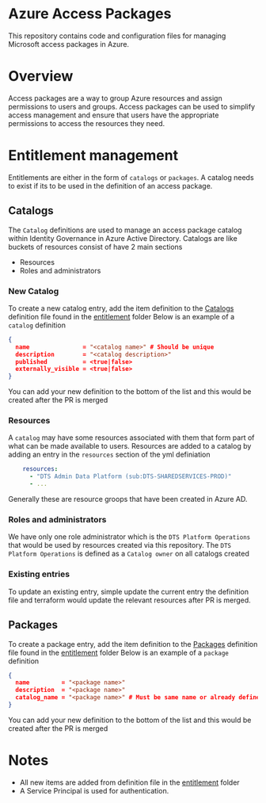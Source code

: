 # Azure Access Packages
This repository contains code and configuration files for managing Microsoft access packages in Azure.


# Overview
Access packages are a way to group Azure resources and assign permissions to users and groups. Access packages can be used to simplify access management and ensure that users have the appropriate permissions to access the resources they need.


# Entitlement management

Entitlements are either in the form of `catalogs` or `packages`. A catalog needs to exist if its to be used 
in the definition of an access package.

## Catalogs
The `Catalog` definitions are used to manage an access package catalog within Identity Governance in Azure Active Directory. Catalogs
are like buckets of resources consist of have 2 main sections
- Resources
- Roles and administrators

### New Catalog
To create a new catalog entry, add the item definition to the [Catalogs](components/entitlement/02-packages.tf) definition file found in the [entitlement](components/entitlement) folder
Below is an example of a `catalog` definition
```json
{
  name               = "<catalog name>" # Should be unique
  description        = "<catalog description>"
  published          = <true|false>
  externally_visible = <true|false>
}
```
You can add your new definition to the bottom of the list and this would be created after the PR is merged

### Resources
A `catalog` may have some resources associated with them that form part of what can be made available to users.
Resources are added to a catalog by adding an entry in the `resources` section of the yml definiation
```yaml
    resources:
      - "DTS Admin Data Platform (sub:DTS-SHAREDSERVICES-PROD)"
      - ...
```
Generally these are resource groops that have been created in Azure AD.

### Roles and administrators
We have only one role administrator which is the `DTS Platform Operations` that would be used by resources
created via this repository. The `DTS Platform Operations` is defined as a `Catalog owner` on all catalogs created

### Existing entries
To update an existing entry, simple update the  current entry the definition file and terraform would update the relevant
resources after PR is merged.

## Packages
To create a  package entry, add the item definition to the [Packages](components/entitlement//02-packages.tf) definition file found in the [entitlement](components/entitlement) folder
Below is an example of a `package` definition
```json
{
  name         = "<package name>"
  description  = "<package name>"
  catalog_name = "<package name>" # Must be same name or already defined in the catalog file 
}
```
You can add your new definition to the bottom of the list and this would be created after the PR is merged


# Notes
- All new items are added from definition file in the [entitlement](components/entitlement) folder
- A Service Principal is used for authentication.